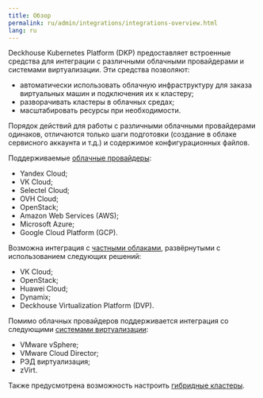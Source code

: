 ```yaml
---
title: Обзор
permalink: ru/admin/integrations/integrations-overview.html
lang: ru
---
```


Deckhouse Kubernetes Platform (DKP) предоставляет встроенные средства для интеграции с различными облачными провайдерами и системами виртуализации.
Эти средства позволяют:
- автоматически использовать облачную инфраструктуру для заказа виртуальных машин и подключения их к кластеру;
- разворачивать кластеры в облачных средах;
- масштабировать ресурсы при необходимости.

Порядок действий для работы с различными облачными провайдерами одинаков, отличаются только шаги подготовки (создание в облаке сервисного аккаунта и т.д.) и содержимое конфигурационных файлов.

Поддерживаемые [облачные провайдеры](./public/overview.html):
- Yandex Cloud;
- VK Cloud;
- Selectel Cloud;
- OVH Cloud;
- OpenStack;
- Amazon Web Services (AWS);
- Microsoft Azure;
- Google Cloud Platform (GCP).

Возможна интеграция с [частными облаками](./private/overview.html), развёрнутыми с использованием следующих решений:
- VK Cloud;
- OpenStack;
- Huawei Cloud;
- Dynamix;
- Deckhouse Virtualization Platform (DVP).

Помимо облачных провайдеров поддерживается интеграция со следующими [системами виртуализации](./virtualization/overview.html):
- VMware vSphere;
- VMware Cloud Director;
- РЭД виртуализация;
- zVirt.

Также предусмотрена возможность настроить [гибридные кластеры](./hybrid/overview.html).
